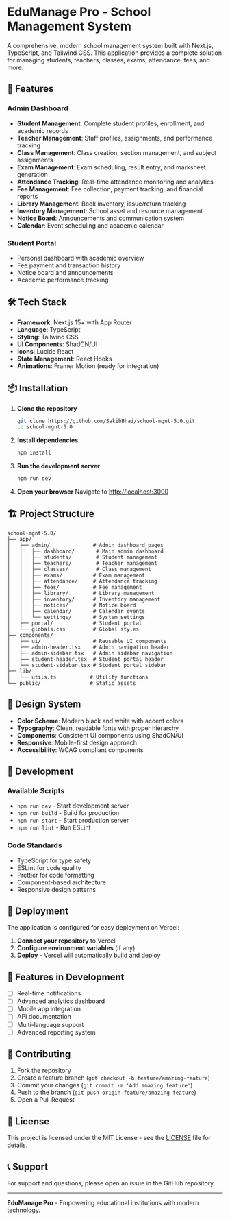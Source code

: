 # EduManage Pro - School Management System

A comprehensive, modern school management system built with Next.js, TypeScript, and Tailwind CSS. This application provides a complete solution for managing students, teachers, classes, exams, attendance, fees, and more.

## 🚀 Features

### Admin Dashboard
- **Student Management**: Complete student profiles, enrollment, and academic records
- **Teacher Management**: Staff profiles, assignments, and performance tracking
- **Class Management**: Class creation, section management, and subject assignments
- **Exam Management**: Exam scheduling, result entry, and marksheet generation
- **Attendance Tracking**: Real-time attendance monitoring and analytics
- **Fee Management**: Fee collection, payment tracking, and financial reports
- **Library Management**: Book inventory, issue/return tracking
- **Inventory Management**: School asset and resource management
- **Notice Board**: Announcements and communication system
- **Calendar**: Event scheduling and academic calendar

### Student Portal
- Personal dashboard with academic overview
- Fee payment and transaction history
- Notice board and announcements
- Academic performance tracking

## 🛠️ Tech Stack

- **Framework**: Next.js 15+ with App Router
- **Language**: TypeScript
- **Styling**: Tailwind CSS
- **UI Components**: ShadCN/UI
- **Icons**: Lucide React
- **State Management**: React Hooks
- **Animations**: Framer Motion (ready for integration)

## 📦 Installation

1. **Clone the repository**
   ```bash
   git clone https://github.com/SakibBhai/school-mgnt-5.0.git
   cd school-mgnt-5.0
   ```

2. **Install dependencies**
   ```bash
   npm install
   ```

3. **Run the development server**
   ```bash
   npm run dev
   ```

4. **Open your browser**
   Navigate to [http://localhost:3000](http://localhost:3000)

## 🏗️ Project Structure

```
school-mgnt-5.0/
├── app/
│   ├── admin/              # Admin dashboard pages
│   │   ├── dashboard/       # Main admin dashboard
│   │   ├── students/        # Student management
│   │   ├── teachers/        # Teacher management
│   │   ├── classes/         # Class management
│   │   ├── exams/          # Exam management
│   │   ├── attendance/     # Attendance tracking
│   │   ├── fees/           # Fee management
│   │   ├── library/        # Library management
│   │   ├── inventory/      # Inventory management
│   │   ├── notices/        # Notice board
│   │   ├── calendar/       # Calendar events
│   │   └── settings/       # System settings
│   ├── portal/             # Student portal
│   └── globals.css         # Global styles
├── components/
│   ├── ui/                 # Reusable UI components
│   ├── admin-header.tsx    # Admin navigation header
│   ├── admin-sidebar.tsx   # Admin sidebar navigation
│   ├── student-header.tsx  # Student portal header
│   └── student-sidebar.tsx # Student portal sidebar
├── lib/
│   └── utils.ts           # Utility functions
└── public/                # Static assets
```

## 🎨 Design System

- **Color Scheme**: Modern black and white with accent colors
- **Typography**: Clean, readable fonts with proper hierarchy
- **Components**: Consistent UI components using ShadCN/UI
- **Responsive**: Mobile-first design approach
- **Accessibility**: WCAG compliant components

## 🔧 Development

### Available Scripts

- `npm run dev` - Start development server
- `npm run build` - Build for production
- `npm run start` - Start production server
- `npm run lint` - Run ESLint

### Code Standards

- TypeScript for type safety
- ESLint for code quality
- Prettier for code formatting
- Component-based architecture
- Responsive design patterns

## 🚀 Deployment

The application is configured for easy deployment on Vercel:

1. **Connect your repository** to Vercel
2. **Configure environment variables** (if any)
3. **Deploy** - Vercel will automatically build and deploy

## 📱 Features in Development

- [ ] Real-time notifications
- [ ] Advanced analytics dashboard
- [ ] Mobile app integration
- [ ] API documentation
- [ ] Multi-language support
- [ ] Advanced reporting system

## 🤝 Contributing

1. Fork the repository
2. Create a feature branch (`git checkout -b feature/amazing-feature`)
3. Commit your changes (`git commit -m 'Add amazing feature'`)
4. Push to the branch (`git push origin feature/amazing-feature`)
5. Open a Pull Request

## 📄 License

This project is licensed under the MIT License - see the [LICENSE](LICENSE) file for details.

## 📞 Support

For support and questions, please open an issue in the GitHub repository.

---

**EduManage Pro** - Empowering educational institutions with modern technology.